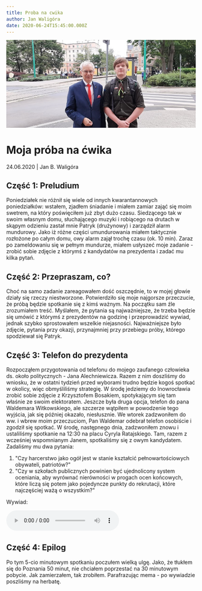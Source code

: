 ```yaml
---
title: Proba na cwika
author: Jan Waligóra
date: 2020-06-24T15:45:00.000Z
---
```

![Zdjęcie Jody z Waldemarem Witkowskim](joda.jpg)

# Moja próba na ćwika

24.06.2020 | Jan B. Waligóra

## Część 1: Preludium

Poniedziałek nie różnił się wiele od innych kwarantannowych poniedziałków: wstałem, zjadłem śniadanie i miałem zamiar zająć się moim swetrem, na który poświęciłem już zbyt dużo czasu. Siedzącego tak w swoim własnym domu, słuchającego muzyki i robiącego na drutach w skąpym odzieniu zastał mnie Patryk (drużynowy) i zarządził alarm mundurowy. Jako iż różne części umundurowania miałem taktycznie rozłożone po całym domu, owy alarm zajął trochę czasu (ok. 10 min). Zaraz po zameldowaniu się w pełnym mundurze, miałem usłyszeć moje zadanie - zrobić sobie zdjęcie z którymś z kandydatów na prezydenta i zadać mu kilka pytań.

## Część 2: Przepraszam, co?

Choć na samo zadanie zareagowałem dość oszczędnie, to w mojej głowie działy się rzeczy niestworzone. Potwierdziło się moje najgorsze przeczucie, że próbą będzie spotkanie się z kimś ważnym. Na początku sam źle zrozumiałem treść. Myślałem, że pytania są najważniejsze, że trzeba będzie się umówić z którymś z prezydentów na godzinę i przeprowadzić wywiad, jednak szybko sprostowałem wszelkie niejasności. Najważniejsze było zdjęcie, pytania przy okazji, przynajmniej przy przebiegu próby, którego spodziewał się Patryk.

## Część 3: Telefon do prezydenta

Rozpocząłem przygotowania od telefonu do mojego zaufanego człowieka ds. około politycznych - Jana Alechniewicza. Razem z nim doszliśmy do wniosku, że w ostatni tydzień przed wyborami trudno będzie kogoś spotkać w okolicy, więc obmyśliliśmy strategię. W środę jedziemy do Inowrocławia zrobić sobie zdjęcie z Krzysztofem Bosakiem, spotykającym się tam właśnie ze swoim elektoratem. Jeszcze była druga opcja, telefon do pana Waldemara Witkowskiego, ale szczerze wątpiłem w powodzenie tego wyjścia, jak się później okazało, niesłusznie. We wtorek zadzwoniłem do ww. i wbrew moim przeczuciom, Pan Waldemar odebrał telefon osobiście i zgodził się spotkać. W środę, następnego dnia, zadzwoniłem znowu i ustaliliśmy spotkanie na 12:30 na placu Cyryla Ratajskiego. Tam, razem z wcześniej wspomnianym Janem, spotkaliśmy się z owym kandydatem. Zadaliśmy mu dwa pytania:

1. "Czy harcerstwo jako ogół jest w stanie kształcić pełnowartościowych obywateli, patriotów?"
2. "Czy w szkołach publicznych powinien być ujednolicony system oceniania, aby wyrównać nierówności w progach ocen końcowych, które liczą się potem jako pojedyncze punkty do rekrutacji, które najczęściej ważą o wszystkim?"

Wywiad:

<audio controls>
  <source src="../wywiad-z-prezydentem.m4a" type="audio/mp4">
  <source src="../wywiad-z-prezydentem.mp3" type="audio/mpeg">
</audio>

## Część 4: Epilog

Po tym 5-cio minutowym spotkaniu poczułem wielką ulgę. Jako, że tłukłem się do Poznania 50 minut, nie chciałem poprzestać na 30 minutowym pobycie. Jak zamierzałem, tak zrobiłem. Parafrazując mema - po wywiadzie poszliśmy na herbatę.
